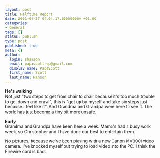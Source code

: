 ```yaml
---
layout: post
title: Halftime Report
date: 2001-04-27 04:04:17.000000000 +02:00
categories:
- General
tags: []
status: publish
type: post
published: true
meta: {}
author:
  login: shanson
  email: papascott-wp@gmail.com
  display_name: PapaScott
  first_name: Scott
  last_name: Hanson
---
```

<p><b>He's walking</b><br />
Not just "two steps to get from chair to chair because it's too much trouble to get down and crawl", this is "get up by myself and take six steps just because I feel like it". And Grandma and Grandpa were here to see it. The world has just become a tiny bit more unsafe.</p>
<p><b>Early</b><br />
Grandma and Grandpa have been here a week. Mama's had a busy work week, so Christopher and I have done our best to entertain them.</p>
<p>No pictures, because we've been playing with a new Canon MV300i video camera. I've knocked myself out trying to load video into the PC. I think the Firewire card is bad.</p>
